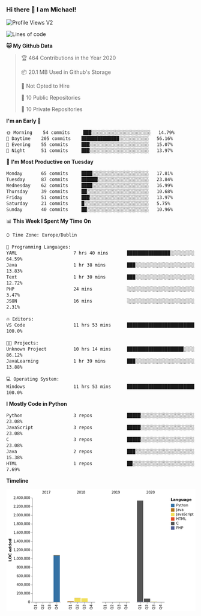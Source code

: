 ### Hi there 👋 I am Michael!

![Profile Views V2](https://komarev.com/ghpvc/?username=AppDevMichael)

<!--START_SECTION:waka-->
![Lines of code](https://img.shields.io/badge/From%20Hello%20World%20I%27ve%20Written-8.7%20million%20lines%20of%20code-blue)

**🐱 My Github Data** 

> 🏆 464 Contributions in the Year 2020
 > 
> 📦 20.1 MB Used in Github's Storage 
 > 
> 🚫 Not Opted to Hire
 > 
> 📜 10 Public Repositories
 > 
> 🔑 10 Private Repositories 

**I'm an Early 🐤** 

```text
🌞 Morning    54 commits     ███░░░░░░░░░░░░░░░░░░░░░░   14.79% 
🌆 Daytime    205 commits    ██████████████░░░░░░░░░░░   56.16% 
🌃 Evening    55 commits     ███░░░░░░░░░░░░░░░░░░░░░░   15.07% 
🌙 Night      51 commits     ███░░░░░░░░░░░░░░░░░░░░░░   13.97%

```
📅 **I'm Most Productive on Tuesday** 

```text
Monday       65 commits     ████░░░░░░░░░░░░░░░░░░░░░   17.81% 
Tuesday      87 commits     ██████░░░░░░░░░░░░░░░░░░░   23.84% 
Wednesday    62 commits     ████░░░░░░░░░░░░░░░░░░░░░   16.99% 
Thursday     39 commits     ██░░░░░░░░░░░░░░░░░░░░░░░   10.68% 
Friday       51 commits     ███░░░░░░░░░░░░░░░░░░░░░░   13.97% 
Saturday     21 commits     █░░░░░░░░░░░░░░░░░░░░░░░░   5.75% 
Sunday       40 commits     ██░░░░░░░░░░░░░░░░░░░░░░░   10.96%

```


📊 **This Week I Spent My Time On** 

```text
⌚︎ Time Zone: Europe/Dublin

💬 Programming Languages: 
YAML                     7 hrs 40 mins       ████████████████░░░░░░░░░   64.59% 
Java                     1 hr 38 mins        ███░░░░░░░░░░░░░░░░░░░░░░   13.83% 
Text                     1 hr 30 mins        ███░░░░░░░░░░░░░░░░░░░░░░   12.72% 
PHP                      24 mins             ░░░░░░░░░░░░░░░░░░░░░░░░░   3.47% 
JSON                     16 mins             ░░░░░░░░░░░░░░░░░░░░░░░░░   2.31%

🔥 Editors: 
VS Code                  11 hrs 53 mins      █████████████████████████   100.0%

🐱‍💻 Projects: 
Unknown Project          10 hrs 14 mins      █████████████████████░░░░   86.12% 
JavaLearning             1 hr 39 mins        ███░░░░░░░░░░░░░░░░░░░░░░   13.88%

💻 Operating System: 
Windows                  11 hrs 53 mins      █████████████████████████   100.0%

```

**I Mostly Code in Python** 

```text
Python                   3 repos             █████░░░░░░░░░░░░░░░░░░░░   23.08% 
JavaScript               3 repos             █████░░░░░░░░░░░░░░░░░░░░   23.08% 
C                        3 repos             █████░░░░░░░░░░░░░░░░░░░░   23.08% 
Java                     2 repos             ███░░░░░░░░░░░░░░░░░░░░░░   15.38% 
HTML                     1 repos             ██░░░░░░░░░░░░░░░░░░░░░░░   7.69%

```


**Timeline**

![Chart not found](https://github.com/AppDevMichael/AppDevMichael/blob/master/charts/bar_graph.png) 


<!--END_SECTION:waka-->

